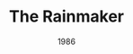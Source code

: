 ---
title: The Rainmaker
date: 1986
layout: productions
featured_image:
category:
Theatre: Players by the Sea
Playwright: N. Richard Nash - wiki
cast:
- Noah: Michael Lipp
crew:
external_links:
---